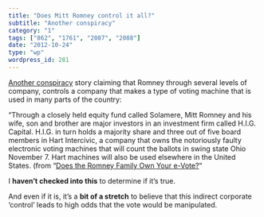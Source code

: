 ```yaml
---
title: "Does Mitt Romney control it all?"
subtitle: "Another conspiracy"
category: "1"
tags: ["862", "1761", "2087", "2088"]
date: "2012-10-24"
type: "wp"
wordpress_id: 281
---
```

[Another conspiracy](http://truth-out.org/news/item/12204-does-the-romney-family-now-own-your-e-vote) story claiming that Romney through several levels of company, controls a company that makes a type of voting machine that is used in many parts of the country:

> 
“Through a closely held equity fund called Solamere, Mitt Romney and his wife, son and brother are major investors in an investment firm called H.I.G. Capital. H.I.G. in turn holds a majority share and three out of five board members in Hart Intercivic, a company that owns the notoriously faulty electronic voting machines that will count the ballots in swing state Ohio November 7. Hart machines will also be used elsewhere in the United States. (from “[Does the Romney Family Own Your e-Vote?](http://truth-out.org/news/item/12204-does-the-romney-family-now-own-your-e-vote)“

I **haven’t checked into this** to determine if it’s true.

And even if it is, it’s a **bit of a stretch** to believe that this indirect corporate ‘control’ leads to high odds that the vote would be manipulated.